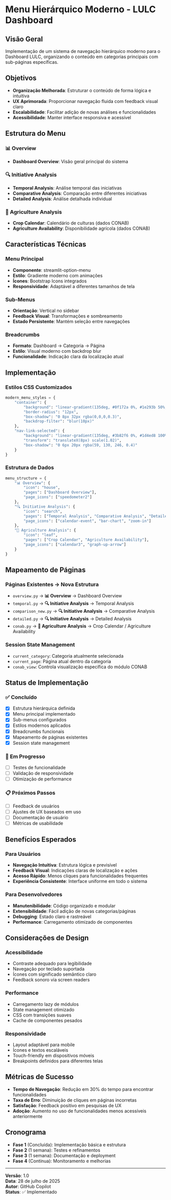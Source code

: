 # Menu Hierárquico Moderno - LULC Dashboard

## Visão Geral
Implementação de um sistema de navegação hierárquico moderno para o Dashboard LULC, organizando o conteúdo em categorias principais com sub-páginas específicas.

## Objetivos
- **Organização Melhorada**: Estruturar o conteúdo de forma lógica e intuitiva
- **UX Aprimorada**: Proporcionar navegação fluida com feedback visual claro
- **Escalabilidade**: Facilitar adição de novas análises e funcionalidades
- **Acessibilidade**: Manter interface responsiva e acessível

## Estrutura do Menu

### 📊 Overview
- **Dashboard Overview**: Visão geral principal do sistema

### 🔍 Initiative Analysis  
- **Temporal Analysis**: Análise temporal das iniciativas
- **Comparative Analysis**: Comparação entre diferentes iniciativas
- **Detailed Analysis**: Análise detalhada individual

### 🌾 Agriculture Analysis
- **Crop Calendar**: Calendário de culturas (dados CONAB)
- **Agriculture Availability**: Disponibilidade agrícola (dados CONAB)

## Características Técnicas

### Menu Principal
- **Componente**: streamlit-option-menu
- **Estilo**: Gradiente moderno com animações
- **Ícones**: Bootstrap Icons integrados
- **Responsividade**: Adaptável a diferentes tamanhos de tela

### Sub-Menus
- **Orientação**: Vertical no sidebar
- **Feedback Visual**: Transformações e sombreamento
- **Estado Persistente**: Mantém seleção entre navegações

### Breadcrumbs
- **Formato**: Dashboard → Categoria → Página
- **Estilo**: Visual moderno com backdrop blur
- **Funcionalidade**: Indicação clara da localização atual

## Implementação

### Estilos CSS Customizados
```python
modern_menu_styles = {
    "container": {
        "background": "linear-gradient(135deg, #0f172a 0%, #1e293b 50%, #334155 100%)",
        "border-radius": "12px",
        "box-shadow": "0 8px 32px rgba(0,0,0,0.3)",
        "backdrop-filter": "blur(10px)"
    },
    "nav-link-selected": {
        "background": "linear-gradient(135deg, #3b82f6 0%, #1d4ed8 100%)",
        "transform": "translateX(8px) scale(1.02)",
        "box-shadow": "0 6px 20px rgba(59, 130, 246, 0.4)"
    }
}
```

### Estrutura de Dados
```python
menu_structure = {
    "📊 Overview": {
        "icon": "house",
        "pages": ["Dashboard Overview"],
        "page_icons": ["speedometer2"]
    },
    "🔍 Initiative Analysis": {
        "icon": "search", 
        "pages": ["Temporal Analysis", "Comparative Analysis", "Detailed Analysis"],
        "page_icons": ["calendar-event", "bar-chart", "zoom-in"]
    },
    "🌾 Agriculture Analysis": {
        "icon": "leaf",
        "pages": ["Crop Calendar", "Agriculture Availability"], 
        "page_icons": ["calendar3", "graph-up-arrow"]
    }
}
```

## Mapeamento de Páginas

### Páginas Existentes → Nova Estrutura
- `overview.py` → **📊 Overview** → Dashboard Overview
- `temporal.py` → **🔍 Initiative Analysis** → Temporal Analysis
- `comparison_new.py` → **🔍 Initiative Analysis** → Comparative Analysis
- `detailed.py` → **🔍 Initiative Analysis** → Detailed Analysis
- `conab.py` → **🌾 Agriculture Analysis** → Crop Calendar / Agriculture Availability

### Session State Management
- `current_category`: Categoria atualmente selecionada
- `current_page`: Página atual dentro da categoria
- `conab_view`: Controla visualização específica do módulo CONAB

## Status de Implementação

### ✅ Concluído
- [x] Estrutura hierárquica definida
- [x] Menu principal implementado
- [x] Sub-menus configurados
- [x] Estilos modernos aplicados
- [x] Breadcrumbs funcionais
- [x] Mapeamento de páginas existentes
- [x] Session state management

### 🚧 Em Progresso
- [ ] Testes de funcionalidade
- [ ] Validação de responsividade
- [ ] Otimização de performance

### 📋 Próximos Passos
- [ ] Feedback de usuários
- [ ] Ajustes de UX baseados em uso
- [ ] Documentação de usuário
- [ ] Métricas de usabilidade

## Benefícios Esperados

### Para Usuários
- **Navegação Intuitiva**: Estrutura lógica e previsível
- **Feedback Visual**: Indicações claras de localização e ações
- **Acesso Rápido**: Menos cliques para funcionalidades frequentes
- **Experiência Consistente**: Interface uniforme em todo o sistema

### Para Desenvolvedores  
- **Manutenibilidade**: Código organizado e modular
- **Extensibilidade**: Fácil adição de novas categorias/páginas
- **Debugging**: Estado claro e rastreável
- **Performance**: Carregamento otimizado de componentes

## Considerações de Design

### Acessibilidade
- Contraste adequado para legibilidade
- Navegação por teclado suportada
- Ícones com significado semântico claro
- Feedback sonoro via screen readers

### Performance
- Carregamento lazy de módulos
- State management otimizado
- CSS com transições suaves
- Cache de componentes pesados

### Responsividade
- Layout adaptável para mobile
- Ícones e textos escaláveis
- Touch-friendly em dispositivos móveis
- Breakpoints definidos para diferentes telas

## Métricas de Sucesso

- **Tempo de Navegação**: Redução em 30% do tempo para encontrar funcionalidades
- **Taxa de Erro**: Diminuição de cliques em páginas incorretas
- **Satisfação**: Feedback positivo em pesquisas de UX
- **Adoção**: Aumento no uso de funcionalidades menos acessíveis anteriormente

## Cronograma

- **Fase 1** (Concluída): Implementação básica e estrutura
- **Fase 2** (1 semana): Testes e refinamentos  
- **Fase 3** (1 semana): Documentação e deployment
- **Fase 4** (Contínua): Monitoramento e melhorias

---

**Versão**: 1.0  
**Data**: 28 de julho de 2025  
**Autor**: GitHub Copilot  
**Status**: ✅ Implementado
